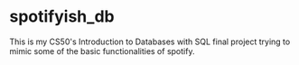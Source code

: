 # spotifyish_db
This is my CS50's Introduction to Databases with SQL final project trying to mimic some of the basic functionalities of spotify. 
